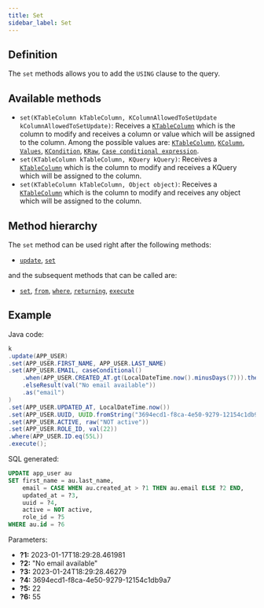 ```yaml
---
title: Set
sidebar_label: Set
---
```


## Definition

The `set` methods allows you to add the `USING` clause to the query.

## Available methods

- `set(KTableColumn kTableColumn, KColumnAllowedToSetUpdate kColumnAllowedToSetUpdate)`: Receives a [`KTableColumn`](/docs/misc/select-list-values#1-ktablecolumn) which is the column to modify and receives a column or value which will be assigned to the column. Among the possible values are: [`KTableColumn`](/docs/misc/select-list-values#1-ktablecolumn), [`KColumn`](/docs/misc/select-list-values#2-kcolumn), [`Values`](/docs/misc/select-list-values#3-values), [`KCondition`](/docs/misc/select-list-values#4-kcondition), [`KRaw`](/docs/misc/select-list-values#7-kraw), [`Case conditional expression`](/docs/misc/select-list-values#8-case-conditional-expression).
- `set(KTableColumn kTableColumn, KQuery kQuery)`: Receives a [`KTableColumn`](/docs/misc/select-list-values#1-ktablecolumn) which is the column to modify and receives a KQuery which will be assigned to the column.
- `set(KTableColumn kTableColumn, Object object)`: Receives a [`KTableColumn`](/docs/misc/select-list-values#1-ktablecolumn) which is the column to modify and receives any object which will be assigned to the column.

## Method hierarchy

The `set` method can be used right after the following methods:

- [`update`](/docs/update-statement/update/), [`set`](/docs/update-statement/set/)

and the subsequent methods that can be called are:

- [`set`](/docs/update-statement/set/), [`from`](/docs/update-statement/from/), [`where`](/docs/update-statement/where/), [`returning`](/docs/update-statement/returning), [`execute`](/docs/select-statement/select/)

## Example

Java code:

```java
k
.update(APP_USER)
.set(APP_USER.FIRST_NAME, APP_USER.LAST_NAME)
.set(APP_USER.EMAIL, caseConditional()
    .when(APP_USER.CREATED_AT.gt(LocalDateTime.now().minusDays(7))).then(APP_USER.EMAIL)
    .elseResult(val("No email available"))
    .as("email")
)
.set(APP_USER.UPDATED_AT, LocalDateTime.now())
.set(APP_USER.UUID, UUID.fromString("3694ecd1-f8ca-4e50-9279-12154c1db9a7"))
.set(APP_USER.ACTIVE, raw("NOT active"))
.set(APP_USER.ROLE_ID, val(22))
.where(APP_USER.ID.eq(55L))
.execute();
```

SQL generated:

```sql
UPDATE app_user au 
SET first_name = au.last_name,
    email = CASE WHEN au.created_at > ?1 THEN au.email ELSE ?2 END,
    updated_at = ?3,
    uuid = ?4,
    active = NOT active,
    role_id = ?5
WHERE au.id = ?6
```

Parameters:

- **?1:** 2023-01-17T18:29:28.461981
- **?2:** "No email available"
- **?3:** 2023-01-24T18:29:28.46279
- **?4:** 3694ecd1-f8ca-4e50-9279-12154c1db9a7
- **?5:** 22
- **?6:** 55